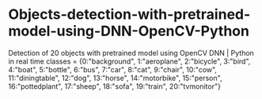 # Objects-detection-with-pretrained-model-using-DNN-OpenCV-Python

Detection of 20 objects with pretrained model using OpenCV DNN | Python in real time
classes = {0:"background", 1:"aeroplane", 2:"bicycle",
          3:"bird", 4:"boat",
          5:"bottle", 6:"bus",
          7:"car", 8:"cat",
          9:"chair", 10:"cow",
          11:"diningtable", 12:"dog",
          13:"horse", 14:"motorbike",
          15:"person", 16:"pottedplant",
          17:"sheep", 18:"sofa",
          19:"train", 20:"tvmonitor"}
